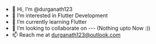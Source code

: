 - 👋 Hi, I’m @durganath123
- 👀 I’m interested in Flutter Development
- 🌱 I’m currently learning Flutter
- 💞️ I’m looking to collaborate on --- (Nothing upto Now :))
- 📫 Reach me at durganath123@outlook.com

<!---
durganath123/durganath123 is a ✨ special ✨ repository because its `README.md` (this file) appears on your GitHub profile.
You can click the Preview link to take a look at your changes.
--->

